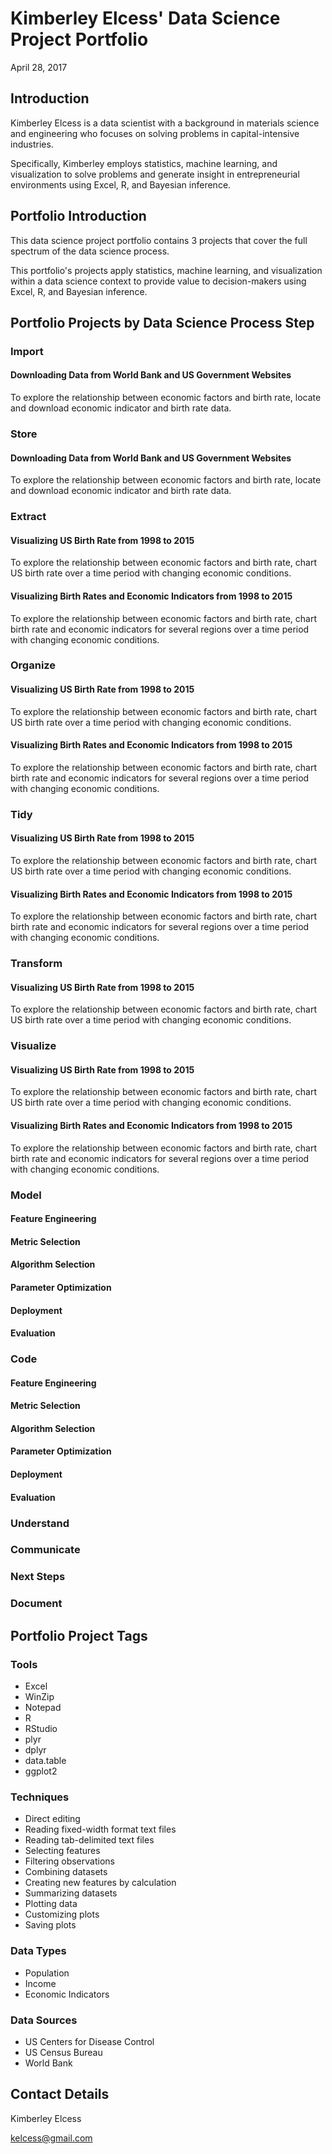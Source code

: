 Kimberley Elcess' Data Science Project Portfolio
================
April 28, 2017

Introduction
------------

Kimberley Elcess is a data scientist with a background in materials science and engineering who focuses on solving problems in capital-intensive industries.

Specifically, Kimberley employs statistics, machine learning, and visualization to solve problems and generate insight in entrepreneurial environments using Excel, R, and Bayesian inference.

Portfolio Introduction
----------------------

This data science project portfolio contains 3 projects that cover the full spectrum of the data science process.

This portfolio's projects apply statistics, machine learning, and visualization within a data science context to provide value to decision-makers using Excel, R, and Bayesian inference.

Portfolio Projects by Data Science Process Step
-----------------------------------------------

### Import

#### Downloading Data from World Bank and US Government Websites

To explore the relationship between economic factors and birth rate, locate and download economic indicator and birth rate data.

### Store

#### Downloading Data from World Bank and US Government Websites

To explore the relationship between economic factors and birth rate, locate and download economic indicator and birth rate data.

### Extract

#### Visualizing US Birth Rate from 1998 to 2015

To explore the relationship between economic factors and birth rate, chart US birth rate over a time period with changing economic conditions.

#### Visualizing Birth Rates and Economic Indicators from 1998 to 2015

To explore the relationship between economic factors and birth rate, chart birth rate and economic indicators for several regions over a time period with changing economic conditions.

### Organize

#### Visualizing US Birth Rate from 1998 to 2015

To explore the relationship between economic factors and birth rate, chart US birth rate over a time period with changing economic conditions.

#### Visualizing Birth Rates and Economic Indicators from 1998 to 2015

To explore the relationship between economic factors and birth rate, chart birth rate and economic indicators for several regions over a time period with changing economic conditions.

### Tidy

#### Visualizing US Birth Rate from 1998 to 2015

To explore the relationship between economic factors and birth rate, chart US birth rate over a time period with changing economic conditions.

#### Visualizing Birth Rates and Economic Indicators from 1998 to 2015

To explore the relationship between economic factors and birth rate, chart birth rate and economic indicators for several regions over a time period with changing economic conditions.

### Transform

#### Visualizing US Birth Rate from 1998 to 2015

To explore the relationship between economic factors and birth rate, chart US birth rate over a time period with changing economic conditions.

### Visualize

#### Visualizing US Birth Rate from 1998 to 2015

To explore the relationship between economic factors and birth rate, chart US birth rate over a time period with changing economic conditions.

#### Visualizing Birth Rates and Economic Indicators from 1998 to 2015

To explore the relationship between economic factors and birth rate, chart birth rate and economic indicators for several regions over a time period with changing economic conditions.

### Model

#### Feature Engineering

#### Metric Selection

#### Algorithm Selection

#### Parameter Optimization

#### Deployment

#### Evaluation

### Code

#### Feature Engineering

#### Metric Selection

#### Algorithm Selection

#### Parameter Optimization

#### Deployment

#### Evaluation

### Understand

### Communicate

### Next Steps

### Document

Portfolio Project Tags
----------------------

### Tools

-   Excel
-   WinZip
-   Notepad
-   R
-   RStudio
-   plyr
-   dplyr
-   data.table
-   ggplot2

### Techniques

-   Direct editing
-   Reading fixed-width format text files
-   Reading tab-delimited text files
-   Selecting features
-   Filtering observations
-   Combining datasets
-   Creating new features by calculation
-   Summarizing datasets
-   Plotting data
-   Customizing plots
-   Saving plots

### Data Types

-   Population
-   Income
-   Economic Indicators

### Data Sources

-   US Centers for Disease Control
-   US Census Bureau
-   World Bank

Contact Details
---------------

Kimberley Elcess

<kelcess@gmail.com>
